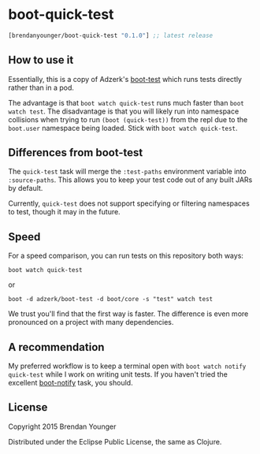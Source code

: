 # boot-quick-test

[](dependency)
```clojure
[brendanyounger/boot-quick-test "0.1.0"] ;; latest release
```
[](/dependency)

## How to use it

Essentially, this is a copy of Adzerk's [boot-test](https://github.com/adzerk-oss/boot-test) which runs tests directly rather than in a pod.

The advantage is that `boot watch quick-test` runs much faster than `boot watch test`.  The disadvantage is that you will likely run into namespace collisions when trying to run `(boot (quick-test))` from the repl due to the `boot.user` namespace being loaded.  Stick with `boot watch quick-test`.

## Differences from boot-test

The `quick-test` task will merge the `:test-paths` environment variable into `:source-paths`.  This allows you to keep your test code out of any built JARs by default.

Currently, `quick-test` does not support specifying or filtering namespaces to test, though it may in the future.

## Speed

For a speed comparison, you can run tests on this repository both ways:

`boot watch quick-test`

or

`boot -d adzerk/boot-test -d boot/core -s "test" watch test`

We trust you'll find that the first way is faster.  The difference is even more pronounced on a project with many dependencies.

## A recommendation

My preferred workflow is to keep a terminal open with `boot watch notify quick-test` while I work on writing unit tests.  If you haven't tried the excellent [boot-notify](https://github.com/jeluard/boot-notify) task, you should.

## License

Copyright 2015 Brendan Younger

Distributed under the Eclipse Public License, the same as Clojure.
